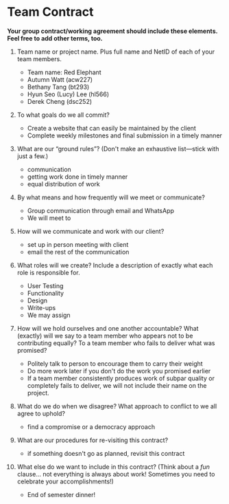 # Team Contract

**Your group contract/working agreement should include these elements. Feel free to add other terms, too.**

1. Team name or project name. Plus full name and NetID of each of your team members.

    * Team name: Red Elephant
    * Autumn Watt (acw227)
    * Bethany Tang (bt293)
    * Hyun Seo (Lucy) Lee (hl566)
    * Derek Cheng (dsc252)


2. To what goals do we all commit?

    * Create a website that can easily be maintained by the client
    * Complete weekly milestones and final submission in a timely manner


3. What are our “ground rules”? (Don't make an exhaustive list—stick with just a few.)

    * communication
    * getting work done in timely manner
    * equal distribution of work


4. By what means and how frequently will we meet or communicate?

    * Group communication through email and WhatsApp
    * We will meet to 

5. How will we communicate and work with our client?

    * set up in person meeting with client
    * email the rest of the communication

6. What roles will we create? Include a description of exactly what each role is responsible for.

    * User Testing
    * Functionality
    * Design
    * Write-ups
    * We may assign 

7. How will we hold ourselves and one another accountable? What (exactly) will we say to a team member who appears not to be contributing equally? To a team member who fails to deliver what was promised?

    * Politely talk to person to encourage them to carry their weight
    * Do more work later if you don't do the work you promised earlier
    * If a team member consistently produces work of subpar quality or completely fails to deliver, we will not include their name on the project.

8. What do we do when we disagree? What approach to conflict to we all agree to uphold?

    * find a compromise or a democracy approach

9. What are our procedures for re-visiting this contract?

    * if something doesn't go as planned, revisit this contract

10. What else do we want to include in this contract? (Think about a *fun* clause... not everything is always about work! Sometimes you need to celebrate your accomplishments!)

    * End of semester dinner!


